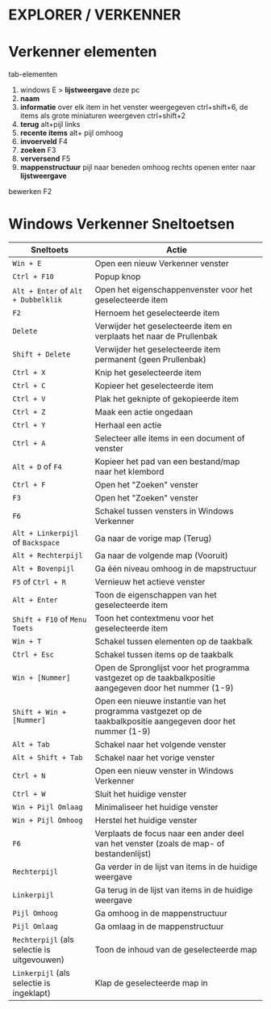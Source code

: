 
# EXPLORER / VERKENNER

# Verkenner elementen

tab-elementen

1. windows E > **lijstweergave** deze pc
1. **naam**
1. **informatie** over elk item in het venster weergegeven ctrl+shift+6, de items als grote miniaturen weergeven ctrl+shift+2
2. **terug** alt+pijl links
3. **recente items** alt+ pijl omhoog
4. **invoerveld** F4
2. **zoeken** F3
3. **verversend** F5
3. **mappenstructuur** pijl naar beneden omhoog rechts openen enter naar **lijstweergave**

bewerken F2



# Windows Verkenner Sneltoetsen

| Sneltoets | Actie |
| --- | --- |
| `Win + E` | Open een nieuw Verkenner venster |
| `Ctrl + F10` | Popup knop |
| `Alt + Enter` of `Alt + Dubbelklik` | Open het eigenschappenvenster voor het geselecteerde item |
| `F2` | Hernoem het geselecteerde item |
| `Delete` | Verwijder het geselecteerde item en verplaats het naar de Prullenbak |
| `Shift + Delete` | Verwijder het geselecteerde item permanent (geen Prullenbak) |
| `Ctrl + X` | Knip het geselecteerde item |
| `Ctrl + C` | Kopieer het geselecteerde item |
| `Ctrl + V` | Plak het geknipte of gekopieerde item |
| `Ctrl + Z` | Maak een actie ongedaan |
| `Ctrl + Y` | Herhaal een actie |
| `Ctrl + A` | Selecteer alle items in een document of venster |
| `Alt + D` of `F4` | Kopieer het pad van een bestand/map naar het klembord |
| `Ctrl + F` | Open het "Zoeken" venster |
| `F3` | Open het "Zoeken" venster |
| `F6` | Schakel tussen vensters in Windows Verkenner |
| `Alt + Linkerpijl` of `Backspace` | Ga naar de vorige map (Terug) |
| `Alt + Rechterpijl` | Ga naar de volgende map (Vooruit) |
| `Alt + Bovenpijl` | Ga één niveau omhoog in de mapstructuur |
| `F5` of `Ctrl + R` | Vernieuw het actieve venster |
| `Alt + Enter` | Toon de eigenschappen van het geselecteerde item |
| `Shift + F10` of `Menu Toets` | Toon het contextmenu voor het geselecteerde item |
| `Win + T` | Schakel tussen elementen op de taakbalk |
| `Ctrl + Esc` | Schakel tussen items op de taakbalk |
| `Win + [Nummer]` | Open de Spronglijst voor het programma vastgezet op de taakbalkpositie aangegeven door het nummer (1-9) |
| `Shift + Win + [Nummer]` | Open een nieuwe instantie van het programma vastgezet op de taakbalkpositie aangegeven door het nummer (1-9) |
| `Alt + Tab` | Schakel naar het volgende venster |
| `Alt + Shift + Tab` | Schakel naar het vorige venster |
| `Ctrl + N` | Open een nieuw venster in Windows Verkenner |
| `Ctrl + W` | Sluit het huidige venster |
| `Win + Pijl Omlaag` | Minimaliseer het huidige venster |
| `Win + Pijl Omhoog` | Herstel het huidige venster |
| `F6` | Verplaats de focus naar een ander deel van het venster (zoals de map- of bestandenlijst) |
| `Rechterpijl` | Ga verder in de lijst van items in de huidige weergave |
| `Linkerpijl` | Ga terug in de lijst van items in de huidige weergave |
| `Pijl Omhoog` | Ga omhoog in de mappenstructuur |
| `Pijl Omlaag` | Ga omlaag in de mappenstructuur |
| `Rechterpijl` (als selectie is uitgevouwen) | Toon de inhoud van de geselecteerde map |
| `Linkerpijl` (als selectie is ingeklapt) | Klap de geselecteerde map in |



